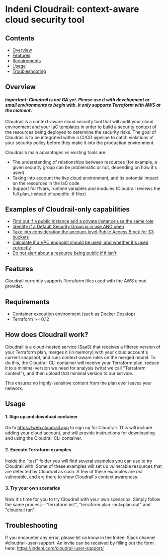 # Indeni Cloudrail: context-aware cloud security tool

## Contents

- [Overview](#overview)
- [Features](#features)
- [Requirements](#requirements)
- [Usage](#usage)
- [Troubleshooting](#troubleshooting)

## Overview
#### *Important: Cloudrail is not GA yet. Please use it with development or small environments to begin with. It only supports Terraform with AWS at the moment.*
Cloudrail is a context-aware cloud security tool that will audit your cloud environment and your IaC templates in order to build a security context of the resources being deployed to determine the security risks. 
The goal of Cloudrail is to be integrated within a CI/CD pipeline to catch violations of your security policy before they make it into the production environment.

Cloudrail's main advantages vs existing tools are:
- The understanding of relationships between resources (for example, a given security group can be problematic or not, depending on how it's used)
- Taking into account the live cloud environment, and its potential impact on the resources in the IaC code
- Support for tfvars, runtime variables and modules (Cloudrail reviews the full plan, instead of specific .tf files)

## Examples of Cloudrail-only capabilities

- [Find out if a public instance and a private instance use the same role](test/aws/terraform/ec2_role_share_rule/public_and_private_ec2_same_role)
- [Identify if a Default Security Group is in use AND open](test/aws/terraform/ensure_all_used_default_security_groups_restrict_all_traffic_rule/default_sg_in_new_vpc)
- [Take into consideration the account-level Public Access Block for S3 buckets](test/aws/terraform/s3_acl_disallow_public_and_cross_account/acl_public_all_authenticated_users_canned)
- [Calculate if a VPC endpoint should be used, and whether it's used correctly](test/aws/terraform/s3_vpce_gateway_not_used_rule/vpc_has_only_s3_vpce_gw_connection)
- [Do not alert about a resource being public if it isn't](test/aws/terraform/public_access_db_redshift_rule/redshift_without_public_access)

## Features
Cloudrail currently supports Terraform files used with the AWS cloud provider.

## Requirements
- Container execution environment (such as Docker Desktop)
- Terraform >= 0.12

## How does Cloudrail work?
Cloudrail is a cloud-hosted service (SaaS) that receives a filtered version of your Terraform plan,
merges it (in memory) with your cloud account's current snapshot, and runs context-aware rules on the merged model. 
To do this, the Cloudrail CLI container will receive your Terraform plan, reduce it to a minimal version we need for analysis
(what we call "Terraform context"), and then upload that minimal version to our service. 

This ensures no highly-sensitive content from the plan ever leaves your network.

## Usage

#### 1. Sign up and download container
Go to https://web.cloudrail.app to sign up for Cloudrail. This will include adding your cloud account, and will provide instructions for downloading and using the Cloudrail CLI container.

#### 2. Execute Terraform examples
Inside the ["test"](test/README.md) folder you will find several examples you can use to try Cloudrail with. Some of these examples will set up vulnerable resources that are detected by Cloudrail as such. A few of these examples are _not_ vulnerable, and are there to show Cloudrail's context awareness.

#### 3. Try your own scenarios
Now it's time for you to try Cloudrail with your own scenarios. Simply follow the same process - "terraform init", "terraform plan -out=plan.out" and "cloudrail run".

## Troubleshooting
If you encounter any error, please let us know in the Indeni Slack channel #cloudrail-user-support. An invite can be received by filling out the form here: https://indeni.com/cloudrail-user-support/
